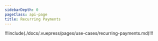 ```yaml
---
sidebarDepth: 0
pageClass: api-page
title: Recurring Payments
---
```


!!!include(./docs/.vuepress/pages/use-cases/recurring-payments.md)!!!
